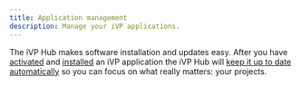 ```yaml
---
title: Application management
description: Manage your iVP applications.
---
```


The iVP Hub makes software installation and updates easy. After you have [activated](./license-activation.md) and [installed](./install-applications.md) an iVP application the iVP Hub will [keep it up to date automatically](./installation-updates.md) so you can focus on what really matters: your projects.